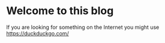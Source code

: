 # Welcome to this blog

If you are looking for something on the Internet you might use https://duckduckgo.com/

